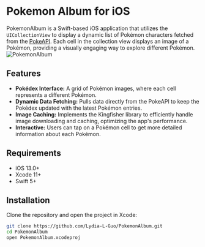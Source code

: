 # Pokemon Album for iOS
 
PokemonAlbum is a Swift-based iOS application that utilizes the `UICollectionView` to display a dynamic list of Pokémon characters fetched from the [PokeAPI](https://pokeapi.co). Each cell in the collection view displays an image of a Pokémon, providing a visually engaging way to explore different Pokémon.
![PokemonAlbum](https://github.com/Lydia-L-Guo/PokemonAlbum/assets/163066831/bddeec48-c2e9-40a5-bcbf-d6d349355491)

## Features

- **Pokédex Interface:** A grid of Pokémon images, where each cell represents a different Pokémon.
- **Dynamic Data Fetching:** Pulls data directly from the PokeAPI to keep the Pokédex updated with the latest Pokémon entries.
- **Image Caching:** Implements the Kingfisher library to efficiently handle image downloading and caching, optimizing the app's performance.
- **Interactive:** Users can tap on a Pokémon cell to get more detailed information about each Pokémon.

## Requirements

- iOS 13.0+
- Xcode 11+
- Swift 5+

## Installation

Clone the repository and open the project in Xcode:

```bash
git clone https://github.com/Lydia-L-Guo/PokemonAlbum.git
cd PokemonAlbum
open PokemonAlbum.xcodeproj
